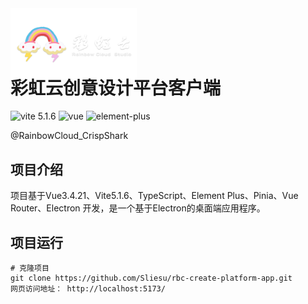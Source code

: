 <img src="doc/img/rbc-logo.png" style="width: 40%;margin-bottom: -50px" alt="RBC Logo"/>

# 彩虹云创意设计平台客户端
![vite 5.1.6](https://img.shields.io/badge/vite-5.1.6-brightgreen.svg)
![vue](https://img.shields.io/badge/vue-3.4.21-green.svg)
![element-plus](https://img.shields.io/badge/elementPlus-2.6.3-blue.svg)



@RainbowCloud_CrispShark

## 项目介绍

项目基于Vue3.4.21、Vite5.1.6、TypeScript、Element Plus、Pinia、Vue Router、Electron 开发，是一个基于Electron的桌面端应用程序。

## 项目运行

```
# 克隆项目
git clone https://github.com/Sliesu/rbc-create-platform-app.git
网页访问地址： http://localhost:5173/

